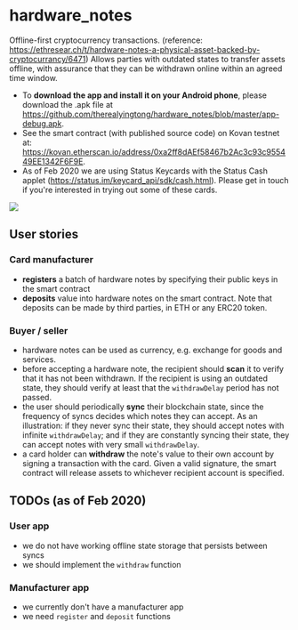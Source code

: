 # hardware_notes
Offline-first cryptocurrency transactions. (reference: https://ethresear.ch/t/hardware-notes-a-physical-asset-backed-by-cryptocurrancy/6471) Allows parties with outdated states to transfer assets offline, with assurance that they can be withdrawn online within an agreed time window.

- To **download the app and install it on your Android phone**, please download the .apk file at https://github.com/therealyingtong/hardware_notes/blob/master/app-debug.apk.
- See the smart contract (with published source code) on Kovan testnet at: https://kovan.etherscan.io/address/0xa2ff8dAEf58467b2Ac3c93c955449EE1342F6F9E.
- As of Feb 2020 we are using Status Keycards with the Status Cash applet (https://status.im/keycard_api/sdk/cash.html). Please get in touch if you're interested in trying out some of these cards.

![](https://i.imgur.com/KfB8X8j.png)

## User stories
### Card manufacturer
- **registers** a batch of hardware notes by specifying their public keys in the smart contract
- **deposits** value into hardware notes on the smart contract. Note that deposits can be made by third parties, in ETH or any ERC20 token.

### Buyer / seller
- hardware notes can be used as currency, e.g. exchange for goods and services.
- before accepting a hardware note, the recipient should **scan** it to verify that it has not been withdrawn. If the recipient is using an outdated state, they should verify at least that the `withdrawDelay` period has not passed.
- the user should periodically **sync** their blockchain state, since the frequency of syncs decides which notes they can accept. As an illustration: if they never sync their state, they should accept notes with infinite `withdrawDelay`; and if they are constantly syncing their state, they can accept notes with very small `withdrawDelay`.
- a card holder can **withdraw** the note's value to their own account by signing a transaction with the card. Given a valid signature, the smart contract will release assets to whichever recipient account is specified.

## TODOs (as of Feb 2020)
### User app
- we do not have working offline state storage that persists between syncs
- we should implement the `withdraw` function

### Manufacturer app
- we currently don't have a manufacturer app
- we need `register` and `deposit` functions
